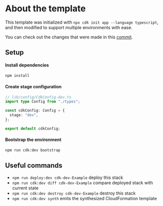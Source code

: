 # About the template

This template was initialized with `npx cdk init app --language typescript`, and then modified to support multiple environments with ease.

You can check out the changes that were made in this [commit](https://github.com/perfectbase/cdk-examples/commit/02ff1e2785bb1dfaa057c1cee73dc94488f32306).

## Setup

#### Install dependencies

```bash
npm install
```

#### Create stage configuration

```typescript
// lib/config/CdkConfig-dev.ts
import type Config from "./types";

const cdkConfig: Config = {
  stage: "dev",
};

export default cdkConfig;
```

#### Bootstrap the environment

```bash
npm run cdk:dev bootstrap
```

## Useful commands

- `npm run deploy:dev cdk-dev-Example` deploy this stack
- `npm run cdk:dev diff cdk-dev-Example` compare deployed stack with current state
- `npm run cdk:dev destroy cdk-dev-Example` destroy this stack
- `npm run cdk:dev synth` emits the synthesized CloudFormation template
